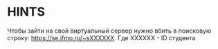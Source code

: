 # HINTS
Чтобы зайти на свой виртуальный сервер нужно вбить в поисковую строку: https://se.ifmo.ru/~sXXXXXX. Где XXXXXX - ID студента
